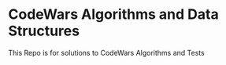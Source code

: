 # CodeWars Algorithms and Data Structures
This Repo is for solutions to CodeWars Algorithms and Tests